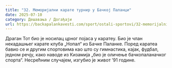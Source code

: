 ```yaml
---
title: "32. Меморијални карате турнир у Бачкој Паланци"
date: 2025-07-10
category: Дешавања / Догађаји
url: https://backapalankavesti.com/sport/ostali-sportovi/32-memorijalni-karate-turnir-u-backoj-palanci/
---
```


Драган Тот био је носилац црног појаса у каратеу. Био је члан некадашњег карате клуба „Нопал“ из Бачке Паланке. Поред каратеа бавио се и другим спортовима као што су гимнастика, кајак, фудбал, једном речју, како наводе из Кизамија „био је оличење бачкопаланачког спорта“. Несрећним случајем, изгубио је живот ’91 године.
